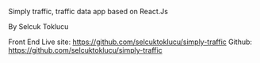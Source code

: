Simply traffic, traffic data app based on React.Js

By Selcuk Toklucu

Front End
  Live site: https://github.com/selcuktoklucu/simply-traffic
  Github: https://github.com/selcuktoklucu/simply-traffic

